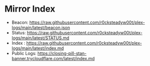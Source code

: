 # Mirror Index

- Beacon: https://raw.githubusercontent.com/r0cksteadyw00t/plex-logs/main/latest/beacon.json
- Status: https://raw.githubusercontent.com/r0cksteadyw00t/plex-logs/main/latest/STATUS.md
- Index : https://raw.githubusercontent.com/r0cksteadyw00t/plex-logs/main/latest/index.md
- Public Logs: https://closing-pill-stan-banner.trycloudflare.com/latest/index.md